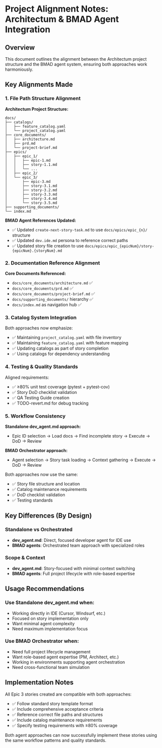 # Project Alignment Notes: Architectum & BMAD Agent Integration

## Overview

This document outlines the alignment between the Architectum project structure and the BMAD agent system, ensuring both approaches work harmoniously.

## Key Alignments Made

### 1. File Path Structure Alignment

**Architectum Project Structure:**
```
docs/
├── catalogs/
│   ├── feature_catalog.yaml
│   └── project_catalog.yaml
├── core_documents/
│   ├── architecture.md
│   ├── prd.md
│   └── project-brief.md
├── epics/
│   ├── epic_1/
│   │   ├── epic-1.md
│   │   ├── story-1.1.md
│   │   └── ...
│   ├── epic_2/
│   └── epic_3/
│       ├── epic-3.md
│       ├── story-3.1.md
│       ├── story-3.2.md
│       ├── story-3.3.md
│       ├── story-3.4.md
│       └── story-3.5.md
├── supporting_documents/
└── index.md
```

**BMAD Agent References Updated:**
- ✅ Updated `create-next-story-task.md` to use `docs/epics/epic_{n}/` structure
- ✅ Updated `dev.ide.md` persona to reference correct paths
- ✅ Updated story file creation to use `docs/epics/epic_{epicNum}/story-{epicNum}.{storyNum}.md`

### 2. Documentation Reference Alignment

**Core Documents Referenced:**
- `docs/core_documents/architecture.md` ✅
- `docs/core_documents/prd.md` ✅  
- `docs/core_documents/project-brief.md` ✅
- `docs/supporting_documents/` hierarchy ✅
- `docs/index.md` as navigation hub ✅

### 3. Catalog System Integration

Both approaches now emphasize:
- ✅ Maintaining `project_catalog.yaml` with file inventory
- ✅ Maintaining `feature_catalog.yaml` with feature mapping
- ✅ Updating catalogs as part of story completion
- ✅ Using catalogs for dependency understanding

### 4. Testing & Quality Standards

Aligned requirements:
- ✅ ≥80% unit test coverage (pytest + pytest-cov)
- ✅ Story DoD checklist validation
- ✅ QA Testing Guide creation
- ✅ TODO-revert.md for debug tracking

### 5. Workflow Consistency

**Standalone dev_agent.md approach:**
- Epic ID selection → Load docs → Find incomplete story → Execute → DoD → Review

**BMAD Orchestrator approach:**
- Agent selection → Story task loading → Context gathering → Execute → DoD → Review

Both approaches now use the same:
- ✅ Story file structure and location
- ✅ Catalog maintenance requirements  
- ✅ DoD checklist validation
- ✅ Testing standards

## Key Differences (By Design)

### Standalone vs Orchestrated
- **dev_agent.md**: Direct, focused developer agent for IDE use
- **BMAD agents**: Orchestrated team approach with specialized roles

### Scope & Context
- **dev_agent.md**: Story-focused with minimal context switching
- **BMAD agents**: Full project lifecycle with role-based expertise

## Usage Recommendations

### Use Standalone dev_agent.md when:
- Working directly in IDE (Cursor, Windsurf, etc.)
- Focused on story implementation only
- Want minimal agent complexity
- Need maximum implementation focus

### Use BMAD Orchestrator when:
- Need full project lifecycle management
- Want role-based agent expertise (PM, Architect, etc.)
- Working in environments supporting agent orchestration
- Need cross-functional team simulation

## Implementation Notes

All Epic 3 stories created are compatible with both approaches:
- ✅ Follow standard story template format
- ✅ Include comprehensive acceptance criteria
- ✅ Reference correct file paths and structures
- ✅ Include catalog maintenance requirements
- ✅ Specify testing requirements with ≥80% coverage

Both agent approaches can now successfully implement these stories using the same workflow patterns and quality standards.
